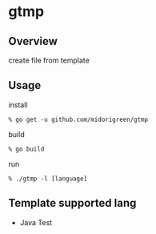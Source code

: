# gtmp

## Overview
create file from template

## Usage
install
```
% go get -u github.com/midorigreen/gtmp
```
build
```
% go build
```
run
```
% ./gtmp -l [language]
```

## Template supported lang
- Java Test